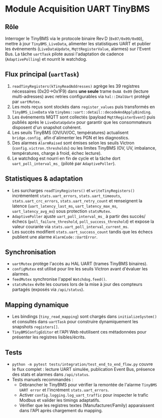 # Module Acquisition UART TinyBMS

## Rôle
Interroger le TinyBMS via le protocole binaire Rev D (`0x07/0x09/0x0D`), mettre à jour `TinyBMS_LiveData`, alimenter les statistiques UART et publier les événements (`LiveDataUpdate`, `MqttRegisterValue`, alarmes) sur l'Event Bus. La tâche `uartTask` pilote aussi l'adaptation de cadence (`AdaptivePolling`) et nourrit le watchdog.

## Flux principal (`uartTask`)
1. `readTinyRegisters(kTinyReadAddresses)` agrège les 39 registres nécessaires (0x20→0x1F9) dans **une seule** trame `0xAA 0x09` (lecture multi-adresses) avec retries configurables via `hal::IHalUart` protégé par `uartMutex`.
2. Les mots reçus sont stockés dans `register_values` puis transformés en `TinyBMS_LiveData` via `tinybms::uart::detail::decodeAndApplyBinding`.
3. Les événements MQTT sont collectés (payload `MqttRegisterEvent`) puis publiés après le `LiveDataUpdate` pour garantir que les consommateurs disposent d'un snapshot cohérent.
4. Les seuils TinyBMS (OV/UV/OC, températures) actualisent `bridge.config_` afin d'alimenter les PGN et les diagnostics.
5. Des alarmes `AlarmRaised` sont émises selon les seuils Victron (`config.victron.thresholds`) ou les limites TinyBMS (OV, UV, imbalance, températures, charge à froid, échec lecture).
6. Le watchdog est nourri en fin de cycle et la tâche dort `uart_poll_interval_ms_` (piloté par `AdaptivePoller`).

## Statistiques & adaptation
- Les surcharges `readTinyRegisters()` et `writeTinyRegisters()` incrémentent `stats.uart_errors`, `stats.uart_timeouts`, `stats.uart_crc_errors`, `stats.uart_retry_count` et renseignent la latence (`uart_latency_last_ms`, `uart_latency_max_ms`, `uart_latency_avg_ms`) sous protection `statsMutex`.
- `AdaptivePoller` ajuste `uart_poll_interval_ms_` à partir des succès/échecs (`poll_failure_threshold`, `poll_success_threshold`) et expose la valeur courante via `stats.uart_poll_interval_current_ms`.
- Les succès modifient `stats.uart_success_count` tandis que les échecs publient une alarme `AlarmCode::UartError`.

## Synchronisation
- `uartMutex` protège l'accès au HAL UART (trames TinyBMS binaires).
- `configMutex` est utilisé pour lire les seuils Victron avant d'évaluer les alarmes.
- `feedMutex` synchronise l'appel `Watchdog.feed()`.
- `statsMutex` évite les courses lors de la mise à jour des compteurs partagés (exposés via `/api/status`).

## Mapping dynamique
- Les bindings (`tiny_read_mapping`) sont chargés dans `initializeSystem()` et consultés dans `uartTask` pour construire dynamiquement les snapshots `registers[]`.
- `TinyBMSConfigEditor` et l'API Web réutilisent ces métadonnées pour présenter les registres lisibles/écrits.

## Tests
- `python -m pytest tests/integration/test_end_to_end_flow.py` couvre le flux complet : lecture UART simulée, publication Event Bus, présence des stats et alarmes dans `/api/status`.
- Tests manuels recommandés :
  - Débrancher le TinyBMS pour vérifier la remontée de l'alarme `TinyBMS UART error` et l'incrément `stats.uart_errors`.
  - Activer `config.logging.log_uart_traffic` pour inspecter le trafic Modbus et valider les timings adaptatifs.
  - Vérifier que les registres textes (Manufacturer/Family) apparaissent dans l'API après chargement du mapping.
